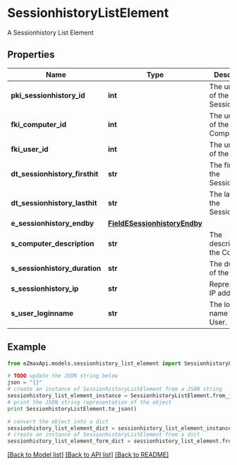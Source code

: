 # SessionhistoryListElement

A Sessionhistory List Element

## Properties

Name | Type | Description | Notes
------------ | ------------- | ------------- | -------------
**pki_sessionhistory_id** | **int** | The unique ID of the Sessionhistory | 
**fki_computer_id** | **int** | The unique ID of the Computer | [optional] 
**fki_user_id** | **int** | The unique ID of the User | [optional] 
**dt_sessionhistory_firsthit** | **str** | The first hit of the Sessionhistory | 
**dt_sessionhistory_lasthit** | **str** | The last hit of the Sessionhistory | 
**e_sessionhistory_endby** | [**FieldESessionhistoryEndby**](FieldESessionhistoryEndby.md) |  | 
**s_computer_description** | **str** | The description of the Computer | [optional] 
**s_sessionhistory_duration** | **str** | The duration of the session | 
**s_sessionhistory_ip** | **str** | Represent an IP address. | 
**s_user_loginname** | **str** | The login name of the User. | [optional] 

## Example

```python
from eZmaxApi.models.sessionhistory_list_element import SessionhistoryListElement

# TODO update the JSON string below
json = "{}"
# create an instance of SessionhistoryListElement from a JSON string
sessionhistory_list_element_instance = SessionhistoryListElement.from_json(json)
# print the JSON string representation of the object
print SessionhistoryListElement.to_json()

# convert the object into a dict
sessionhistory_list_element_dict = sessionhistory_list_element_instance.to_dict()
# create an instance of SessionhistoryListElement from a dict
sessionhistory_list_element_form_dict = sessionhistory_list_element.from_dict(sessionhistory_list_element_dict)
```
[[Back to Model list]](../README.md#documentation-for-models) [[Back to API list]](../README.md#documentation-for-api-endpoints) [[Back to README]](../README.md)


